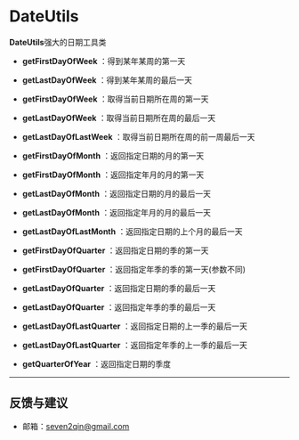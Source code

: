 # DateUtils


**DateUtils**强大的日期工具类

- **getFirstDayOfWeek** ：得到某年某周的第一天

- **getLastDayOfWeek** ：得到某年某周的最后一天

- **getFirstDayOfWeek** ：取得当前日期所在周的第一天

- **getLastDayOfWeek** ：取得当前日期所在周的最后一天

- **getLastDayOfLastWeek** ：取得当前日期所在周的前一周最后一天

- **getFirstDayOfMonth** ：返回指定日期的月的第一天

- **getFirstDayOfMonth** ：返回指定年月的月的第一天

- **getLastDayOfMonth** ：返回指定日期的月的最后一天

- **getLastDayOfMonth** ：返回指定年月的月的最后一天

- **getLastDayOfLastMonth** ：返回指定日期的上个月的最后一天

- **getFirstDayOfQuarter** ：返回指定日期的季的第一天

- **getFirstDayOfQuarter** ：返回指定年季的季的第一天(参数不同)

- **getLastDayOfQuarter** ：返回指定日期的季的最后一天

- **getLastDayOfQuarter** ：返回指定年季的季的最后一天

- **getLastDayOfLastQuarter** ：返回指定日期的上一季的最后一天

- **getLastDayOfLastQuarter** ：返回指定年季的上一季的最后一天

- **getQuarterOfYear** ：返回指定日期的季度

-------------------

## 反馈与建议
- 邮箱：<seven2qin@gmail.com>
